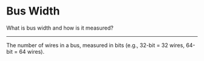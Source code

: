# Bus Width

What is bus width and how is it measured?

---

The number of wires in a bus, measured in bits (e.g., 32-bit = 32 wires, 64-bit = 64 wires).